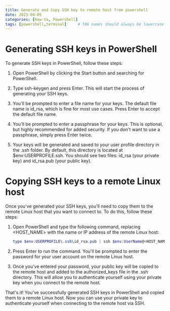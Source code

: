 ```yaml
---
title: Generate and Copy SSH key to remote host from powershell
date: 2023-04-05
categories: [How-to, Powershell]
tags: [powershell,terminal]     # TAG names should always be lowercase
---
```


# Generating SSH keys in PowerShell
To generate SSH keys in PowerShell, follow these steps:

1. Open PowerShell by clicking the Start button and searching for PowerShell.

2. Type ssh-keygen and press Enter. This will start the process of generating your SSH keys.

3. You'll be prompted to enter a file name for your keys. The default file name is id_rsa, which is fine for most use cases. Press Enter to accept the default file name.

4. You'll be prompted to enter a passphrase for your keys. This is optional, but highly recommended for added security. If you don't want to use a passphrase, simply press Enter twice.

5. Your keys will be generated and saved to your user profile directory in the .ssh folder. By default, this directory is located at $env:USERPROFILE\.ssh. You should see two files: id_rsa (your private key) and id_rsa.pub (your public key).

# Copying SSH keys to a remote Linux host
Once you've generated your SSH keys, you'll need to copy them to the remote Linux host that you want to connect to. To do this, follow these steps:

1. Open PowerShell and type the following command, replacing <HOST_NAME> with the name or IP address of the remote Linux host:
    ```powershell
    type $env:USERPROFILE\.ssh\id_rsa.pub | ssh $env:UserName@<HOST_NAME> "mkdir .ssh && touch .ssh/authorized_keys && cat >> .ssh/authorized_keys"
    ```
2. Press Enter to run the command. You'll be prompted to enter the password for your user account on the remote Linux host.

3. Once you've entered your password, your public key will be copied to the remote host and added to the authorized_keys file in the .ssh directory. This will allow you to authenticate yourself using your private key when you connect to the remote host.

That's it! You've successfully generated SSH keys in PowerShell and copied them to a remote Linux host. Now you can use your private key to authenticate yourself when connecting to the remote host via SSH.